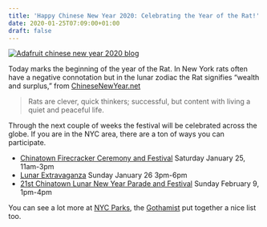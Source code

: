 ```yaml
---
title: 'Happy Chinese New Year 2020: Celebrating the Year of the Rat!'
date: 2020-01-25T07:09:00+01:00
draft: false
---
```


[![Adafruit chinese new year 2020 blog](https://cdn-blog.adafruit.com/uploads/2020/01/adafruit_chinese_new_year_2020_blog.jpg "adafruit_chinese_new_year_2020_blog.jpg")](https://blog.adafruit.com/?s=chinese+new+year)

Today marks the beginning of the year of the Rat. In New York rats often have a negative connotation but in the lunar zodiac the Rat signifies “wealth and surplus,” from [ChineseNewYear.net](https://chinesenewyear.net/zodiac/rat/)

> Rats are clever, quick thinkers; successful, but content with living a quiet and peaceful life.

Through the next couple of weeks the festival will be celebrated across the globe. If you are in the NYC area, there are a ton of ways you can participate.

*   [Chinatown Firecracker Ceremony and Festival](https://www.nycgovparks.org/parks/sara-d-roosevelt-park/events/2020/01/25/lunar-new-year-21st-new-year-firecracker-ceremony-and-cultural-festival) Saturday January 25, 11am-3pm
*   [Lunar Extravaganza](https://www.chelseamarket.com/events-all/pearlrivermartlunarextravaganze) Sunday January 26 3pm-6pm
*   [21st Chinatown Lunar New Year Parade and Festival](https://www.nycgovparks.org/events/2020/02/09/21st-chinatown-lunar-new-year-parade-and-festival) Sunday February 9, 1pm-4pm

You can see a lot more at [NYC Parks](https://www.nycgovparks.org/events/lunar-new-year), the [Gothamist](https://gothamist.com/arts-entertainment/lunar-new-year-2020-year-rat-festivities-around-nyc) put together a nice list too.